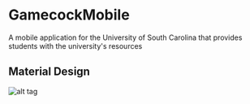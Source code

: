 GamecockMobile
==============

A mobile application for the University of South Carolina that provides students with the university's resources

## Material Design

![alt tag](https://raw.githubusercontent.com/JaredPiedt/gamecock-mobile/master/assets/material-design.png)
